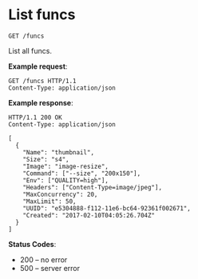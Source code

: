 # List funcs

`GET /funcs`

List all funcs.

**Example request**:

```
GET /funcs HTTP/1.1
Content-Type: application/json
```

**Example response**:

```
HTTP/1.1 200 OK
Content-Type: application/json

[
  {
    "Name": "thumbnail",
    "Size": "s4",
    "Image": "image-resize",
    "Command": ["--size", "200x150"],
    "Env": ["QUALITY=high"],
    "Headers": ["Content-Type=image/jpeg"],
    "MaxConcurrency": 20,
    "MaxLimit": 50,
    "UUID": "e5304888-f112-11e6-bc64-92361f002671",
    "Created": "2017-02-10T04:05:26.704Z"
  }
]
```

**Status Codes**:

* 200 – no error
* 500 – server error

